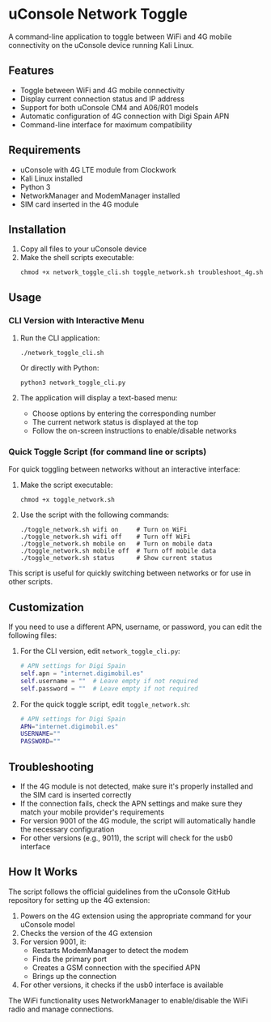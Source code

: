 # uConsole Network Toggle

A command-line application to toggle between WiFi and 4G mobile connectivity on the uConsole device running Kali Linux.

## Features

- Toggle between WiFi and 4G mobile connectivity
- Display current connection status and IP address
- Support for both uConsole CM4 and A06/R01 models
- Automatic configuration of 4G connection with Digi Spain APN
- Command-line interface for maximum compatibility

## Requirements

- uConsole with 4G LTE module from Clockwork
- Kali Linux installed
- Python 3
- NetworkManager and ModemManager installed
- SIM card inserted in the 4G module

## Installation

1. Copy all files to your uConsole device
2. Make the shell scripts executable:
   ```
   chmod +x network_toggle_cli.sh toggle_network.sh troubleshoot_4g.sh
   ```

## Usage

### CLI Version with Interactive Menu

1. Run the CLI application:
   ```
   ./network_toggle_cli.sh
   ```
   
   Or directly with Python:
   ```
   python3 network_toggle_cli.py
   ```

2. The application will display a text-based menu:
   - Choose options by entering the corresponding number
   - The current network status is displayed at the top
   - Follow the on-screen instructions to enable/disable networks

### Quick Toggle Script (for command line or scripts)

For quick toggling between networks without an interactive interface:

1. Make the script executable:
   ```
   chmod +x toggle_network.sh
   ```

2. Use the script with the following commands:
   ```
   ./toggle_network.sh wifi on     # Turn on WiFi
   ./toggle_network.sh wifi off    # Turn off WiFi
   ./toggle_network.sh mobile on   # Turn on mobile data
   ./toggle_network.sh mobile off  # Turn off mobile data
   ./toggle_network.sh status      # Show current status
   ```

This script is useful for quickly switching between networks or for use in other scripts.

## Customization

If you need to use a different APN, username, or password, you can edit the following files:

1. For the CLI version, edit `network_toggle_cli.py`:
   ```python
   # APN settings for Digi Spain
   self.apn = "internet.digimobil.es"
   self.username = ""  # Leave empty if not required
   self.password = ""  # Leave empty if not required
   ```

2. For the quick toggle script, edit `toggle_network.sh`:
   ```bash
   # APN settings for Digi Spain
   APN="internet.digimobil.es"
   USERNAME=""
   PASSWORD=""
   ```

## Troubleshooting

- If the 4G module is not detected, make sure it's properly installed and the SIM card is inserted correctly
- If the connection fails, check the APN settings and make sure they match your mobile provider's requirements
- For version 9001 of the 4G module, the script will automatically handle the necessary configuration
- For other versions (e.g., 9011), the script will check for the usb0 interface

## How It Works

The script follows the official guidelines from the uConsole GitHub repository for setting up the 4G extension:

1. Powers on the 4G extension using the appropriate command for your uConsole model
2. Checks the version of the 4G extension
3. For version 9001, it:
   - Restarts ModemManager to detect the modem
   - Finds the primary port
   - Creates a GSM connection with the specified APN
   - Brings up the connection
4. For other versions, it checks if the usb0 interface is available

The WiFi functionality uses NetworkManager to enable/disable the WiFi radio and manage connections.
